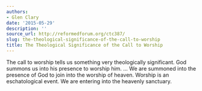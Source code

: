 ```yaml
---
authors:
- Glen Clary
date: '2015-05-29'
description: ''
source_url: http://reformedforum.org/ctc387/
slug: the-theological-significance-of-the-call-to-worship
title: The Theological Significance of the Call to Worship
---
```


The call to worship tells us something very theologically significant. God summons us into his presence to worship him. ... We are summoned into the presence of God to join into the worship of heaven. Worship is an eschatological event. We are entering into the heavenly sanctuary.



